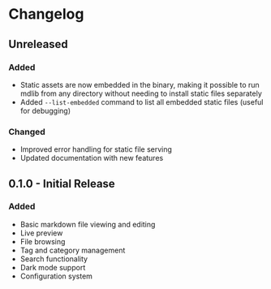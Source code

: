 # Changelog

## Unreleased

### Added
- Static assets are now embedded in the binary, making it possible to run mdlib from any directory without needing to install static files separately
- Added `--list-embedded` command to list all embedded static files (useful for debugging)

### Changed
- Improved error handling for static file serving
- Updated documentation with new features

## 0.1.0 - Initial Release

### Added
- Basic markdown file viewing and editing
- Live preview
- File browsing
- Tag and category management
- Search functionality
- Dark mode support
- Configuration system 
